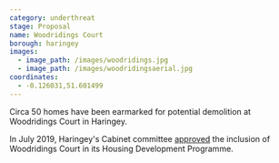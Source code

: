 ```yaml
---
category: underthreat
stage: Proposal
name: Woodridings Court 
borough: haringey
images:
  - image_path: /images/woodridings.jpg
  - image_path: /images/woodridingsaerial.jpg
coordinates: 
  - -0.126031,51.601499
---
```

Circa 50 homes have been earmarked for potential demolition at Woodridings Court in Haringey.

In July 2019, Haringey's Cabinet committee [approved](https://www.minutes.haringey.gov.uk/documents/s110214/Council%20housing%20delivery%20programme%20Cabinet%20report%20v7.2%20_18.15.pdf) the inclusion of Woodridings Court in its Housing Development Programme.

